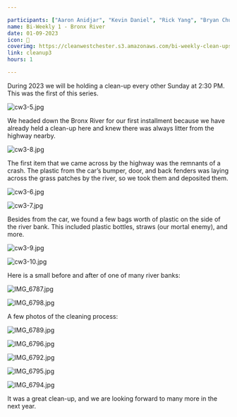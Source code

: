 ```yaml
---

participants: ["Aaron Anidjar", "Kevin Daniel", "Rick Yang", "Bryan Chung", "Kevin Jiang", "Chloe Ji", "Max McEvoy", "Evan Lee"]
name: Bi-Weekly 1 - Bronx River
date: 01-09-2023
icon: 🦦
coverimg: https://cleanwestchester.s3.amazonaws.com/bi-weekly-clean-ups/cw3-5.jpg
link: cleanup3
hours: 1

---
```


During 2023 we will be holding a clean-up every other Sunday at 2:30 PM. This was the first of this series.

![cw3-5.jpg](https://cleanwestchester.s3.amazonaws.com/bi-weekly-clean-ups/cw3-5.jpg)


We headed down the Bronx River for our first installment because we have already held a clean-up here and knew there was always litter from the highway nearby.

![cw3-8.jpg](https://cleanwestchester.s3.amazonaws.com/bi-weekly-clean-ups/cw3-8.jpg)

The first item that we came across by the highway was the remnants of a crash. The plastic from the car’s bumper, door, and back fenders was laying across the grass patches by the river, so we took them and deposited them.

![cw3-6.jpg](https://cleanwestchester.s3.amazonaws.com/bi-weekly-clean-ups/cw3-6.jpg)

![cw3-7.jpg](https://cleanwestchester.s3.amazonaws.com/bi-weekly-clean-ups/cw3-7.jpg)

Besides from the car, we found a few bags worth of plastic on the side of the river bank. This included plastic bottles, straws (our mortal enemy), and more.

![cw3-9.jpg](https://cleanwestchester.s3.amazonaws.com/bi-weekly-clean-ups/cw3-9.jpg)

![cw3-10.jpg](https://cleanwestchester.s3.amazonaws.com/bi-weekly-clean-ups/cw3-10.jpg)

Here is a small before and after of one of many river banks:

![IMG_6787.jpg](https://cleanwestchester.s3.amazonaws.com/bi-weekly-clean-ups/cw3-11.jpg)

![IMG_6798.jpg](https://cleanwestchester.s3.amazonaws.com/bi-weekly-clean-ups/cw3-18.jpg)

A few photos of the cleaning process:

![IMG_6789.jpg](https://cleanwestchester.s3.amazonaws.com/bi-weekly-clean-ups/cw3-12.jpg)

![IMG_6796.jpg](https://cleanwestchester.s3.amazonaws.com/bi-weekly-clean-ups/cw3-13.jpg)

![IMG_6792.jpg](https://cleanwestchester.s3.amazonaws.com/bi-weekly-clean-ups/cw3-15.jpg)

![IMG_6795.jpg](https://cleanwestchester.s3.amazonaws.com/bi-weekly-clean-ups/cw3-16.jpg)

![IMG_6794.jpg](https://cleanwestchester.s3.amazonaws.com/bi-weekly-clean-ups/cw3-17.jpg)

It was a great clean-up, and we are looking forward to many more in the next year.
